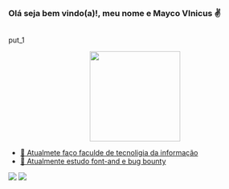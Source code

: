 ### Olá seja bem vindo(a)!, meu nome e Mayco VInicus ✌️

 ##
 
 put_1
 
<div align="center">
  <a href="https://github.com/mayco-vinicius">
  <img height="180em" src="https://github-readme-stats.vercel.app/api?username=mayco-vinicius&show_icons=true&theme=dark&include_all_commits=false&count_private=true"/>
</div>
 
- 🔭 Atualmete faço faculde de tecnoligia da informação
- 🌱 Atualmente estudo font-and e bug bounty

<div>
  <a href="https://www.instagram.com/mayco_vini/" target="_blank"><img src="https://img.shields.io/badge/-Instagram-%23E4405F?style=for-the-badge&logo=instagram&logoColor=white" target="_blank"></a>  
   <a href = "mailto:maycovinicius3@gmail.com"><img src="https://img.shields.io/badge/-Gmail-%23333?style=for-the-badge&logo=gmail&logoColor=white" target="_blank"></a>
</div>

 ##

